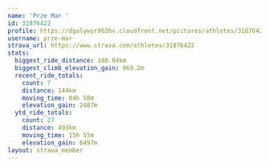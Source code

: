 ```yaml
---
name: 'Prze Mar '
id: 31876422
profile: https://dgalywyr863hv.cloudfront.net/pictures/athletes/31876422/22548952/6/large.jpg
username: prze-mar
strava_url: https://www.strava.com/athletes/31876422
stats:
  biggest_ride_distance: 180.04km
  biggest_climb_elevation_gain: 969.2m
  recent_ride_totals:
    count: 7
    distance: 144km
    moving_time: 04h 50m
    elevation_gain: 2487m
  ytd_ride_totals:
    count: 27
    distance: 493km
    moving_time: 15h 55m
    elevation_gain: 6497m
layout: strava_member
--- 
```

